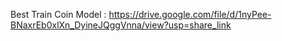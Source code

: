 Best Train Coin Model : https://drive.google.com/file/d/1nyPee-BNaxrEb0xlXn_DyineJQggVnna/view?usp=share_link
